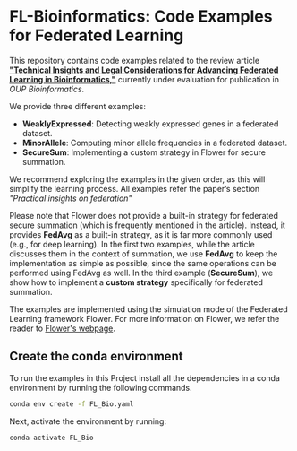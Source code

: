 # FL-Bioinformatics: Code Examples for Federated Learning  

This repository contains code examples related to the review article [**"Technical Insights and Legal Considerations for Advancing Federated Learning in Bioinformatics,"**](https://arxiv.org/abs/2503.09649) currently under evaluation for publication in *OUP Bioinformatics*.  

We provide three different examples:  
- **WeaklyExpressed**: Detecting weakly expressed genes in a federated dataset.  
- **MinorAllele**: Computing minor allele frequencies in a federated dataset.  
- **SecureSum**: Implementing a custom strategy in Flower for secure summation.  

We recommend exploring the examples in the given order, as this will simplify the learning process. All examples refer the paper’s section *"Practical insights on federation"*

Please note that Flower does not provide a built-in strategy for federated secure summation (which is frequently mentioned in the article). Instead, it provides **FedAvg** as a built-in strategy, as it is far more commonly used (e.g., for deep learning). In the first two examples, while the article discusses them in the context of summation, we use **FedAvg** to keep the implementation as simple as possible, since the same operations can be performed using FedAvg as well. In the third example (**SecureSum**), we show how to implement a **custom strategy** specifically for federated summation.  

The examples are implemented using the simulation mode of the Federated Learning framework Flower. For more information on Flower, we refer the reader to [Flower's webpage](https://flower.ai/docs/framework/tutorial-series-get-started-with-flower-pytorch.html).



## Create the conda environment

To run the examples in this Project install all the dependencies in a conda environment by running the following commands.

```bash
conda env create -f FL_Bio.yaml
```
Next, activate the environment by running:

```bash
conda activate FL_Bio

```

